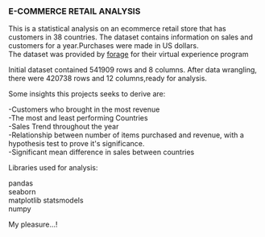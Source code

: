 ### E-COMMERCE RETAIL ANALYSIS

This is a statistical analysis on an ecommerce retail store that has customers in 38 countries. The dataset contains information on sales and customers for a year.Purchases were made in US dollars.                                                                                                                                            
The dataset was provided by [forage](https://www.theforage.com) for their virtual experience program
  

Initial dataset contained 541909 rows and 8 columns.
After data wrangling, there were 420738 rows and 12 columns,ready for analysis.


Some insights this projects seeks to derive are:

-Customers who brought in the most revenue                                                                                                                           
-The most and least performing Countries                                                                                                                          
-Sales Trend throughout the year                                                                                                                                      
-Relationship between number of items purchased and revenue, with a hypothesis test to prove it's significance.                                                   
-Significant mean difference in sales between countries                                                                                                             


Libraries used for analysis:

pandas  
seaborn                                                                                                                                                      
matplotlib                                                                                                                                                              statsmodels                                                                                                                      
numpy                                                                                                                                                                                   











My pleasure...!
